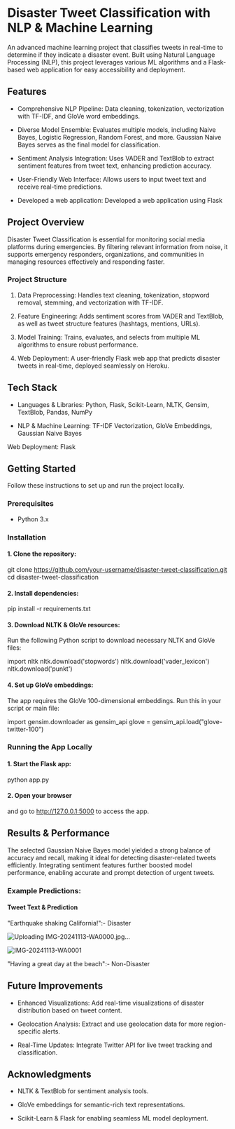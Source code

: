 # Disaster Tweet Classification with NLP & Machine Learning

An advanced machine learning project that classifies tweets in real-time to determine if they indicate a disaster event. Built using Natural Language Processing (NLP), this project leverages various ML algorithms and a Flask-based web application for easy accessibility and deployment.

##  Features

* Comprehensive NLP Pipeline: Data cleaning, tokenization, vectorization with TF-IDF, and GloVe word embeddings.

* Diverse Model Ensemble: Evaluates multiple models, including Naive Bayes, Logistic Regression, Random Forest, and more. Gaussian Naive Bayes serves as the final model for classification.

* Sentiment Analysis Integration: Uses VADER and TextBlob to extract sentiment features from tweet text, enhancing prediction accuracy.

* User-Friendly Web Interface: Allows users to input tweet text and receive real-time predictions.

* Developed a web application: Developed a web application using Flask

## Project Overview

Disaster Tweet Classification is essential for monitoring social media platforms during emergencies. By filtering relevant information from noise, it supports emergency responders, organizations, and communities in managing resources effectively and responding faster.

### Project Structure

1. Data Preprocessing: Handles text cleaning, tokenization, stopword removal, stemming, and vectorization with TF-IDF.

2. Feature Engineering: Adds sentiment scores from VADER and TextBlob, as well as tweet structure features (hashtags, mentions, URLs).

3. Model Training: Trains, evaluates, and selects from multiple ML algorithms to ensure robust performance.

4. Web Deployment: A user-friendly Flask web app that predicts disaster tweets in real-time, deployed seamlessly on Heroku.

##  Tech Stack

* Languages & Libraries: Python, Flask, Scikit-Learn, NLTK, Gensim, TextBlob, Pandas, NumPy

* NLP & Machine Learning: TF-IDF Vectorization, GloVe Embeddings, Gaussian Naive Bayes

Web Deployment: Flask

## Getting Started

Follow these instructions to set up and run the project locally.

### Prerequisites

* Python 3.x

### Installation

#### 1. Clone the repository:

git clone https://github.com/your-username/disaster-tweet-classification.git
cd disaster-tweet-classification

#### 2. Install dependencies:

pip install -r requirements.txt

#### 3. Download NLTK & GloVe resources:
Run the following Python script to download necessary NLTK and GloVe files:

import nltk
nltk.download('stopwords')
nltk.download('vader_lexicon')
nltk.download('punkt')

#### 4. Set up GloVe embeddings: 
The app requires the GloVe 100-dimensional embeddings. Run this in your script or main file:

import gensim.downloader as gensim_api
glove = gensim_api.load("glove-twitter-100")

### Running the App Locally

#### 1. Start the Flask app:
python app.py
#### 2. Open your browser
and go to http://127.0.0.1:5000 to access the app.

## Results & Performance

The selected Gaussian Naive Bayes model yielded a strong balance of accuracy and recall, making it ideal for detecting disaster-related tweets efficiently. Integrating sentiment features further boosted model performance, enabling accurate and prompt detection of urgent tweets.

### Example Predictions:

####     Tweet Text	           &                Prediction

"Earthquake shaking California!":-	              Disaster

![Uploading IMG-20241113-WA0000.jpg…]()

![IMG-20241113-WA0001](https://github.com/user-attachments/assets/97ed5ae9-2242-4087-80db-c487cefc7d51)

"Having a great day at the beach":-	            Non-Disaster

## Future Improvements

* Enhanced Visualizations: Add real-time visualizations of disaster distribution based on tweet content.

* Geolocation Analysis: Extract and use geolocation data for more region-specific alerts.

* Real-Time Updates: Integrate Twitter API for live tweet tracking and classification.

## Acknowledgments

* NLTK & TextBlob for sentiment analysis tools.

* GloVe embeddings for semantic-rich text representations.

* Scikit-Learn & Flask for enabling seamless ML model deployment.

